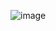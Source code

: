 ![image](https://user-images.githubusercontent.com/89427707/139602783-ed8df00a-adaf-45d9-a83c-c1409b052645.png)
